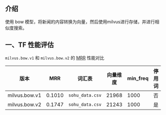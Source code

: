 ## 介绍
使用 bow 模型，将新闻的内容转换为向量，然后使用milvus进行存储，并进行相似度搜索。

## 一、TF 性能评估
`milvus.bow.v1` 和 `milvus.bow.v2` 的 [MRR](https://en.wikipedia.org/wiki/Mean_reciprocal_rank) 性能对比

| 版本 | MRR | 词汇表 | 向量维度 | min_freq | 停用词 |
| --- | --- | --- | --- | --- | --- |
| milvus.bow.v1 | 0.1010 | `sohu_data.csv` | 21968 | 1000 | 否 |
| milvus.bow.v2 | 0.1747 | `sohu_data.csv` | 21243 | 1000 | 是 |
